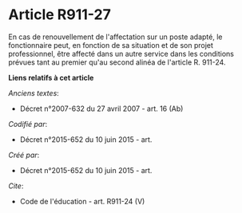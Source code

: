 # Article R911-27

En cas de renouvellement de l'affectation sur un poste adapté, le fonctionnaire peut, en fonction de sa situation et de son
projet professionnel, être affecté dans un autre service dans les conditions prévues tant au premier qu'au second alinéa de
l'article R. 911-24.

**Liens relatifs à cet article**

_Anciens textes_:

  - Décret n°2007-632 du 27 avril 2007 - art. 16 (Ab)

_Codifié par_:

  - Décret n°2015-652 du 10 juin 2015 - art.

_Créé par_:

  - Décret n°2015-652 du 10 juin 2015 - art.

_Cite_:

  - Code de l'éducation - art. R911-24 (V)
